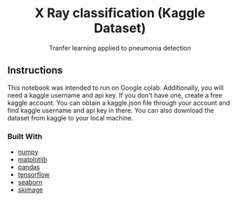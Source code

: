 <h1 align="center"> X Ray classification (Kaggle Dataset)</h1>
<p align="center">
Tranfer learning applied to pneumonia detection
</p>

## Instructions
This notebook was intended to run on Google colab.
Additionally, you will need a kaggle username and api key.
If you don't have one, create a free kaggle account. You can obtain a kaggle.json file through your account and find kaggle username and api key in there.
You can also download the dataset from kaggle to your local machine.


### Built With
- [numpy](https://numpy.org/)
- [matplotlib](https://matplotlib.org/)
- [pandas](https://pandas.pydata.org/)
- [tensorflow](https://www.tensorflow.org/)
- [seaborn](https://seaborn.pydata.org/)
- [skimage](https://scikit-image.org/)
